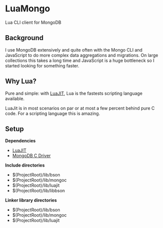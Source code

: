 # LuaMongo
Lua CLI client for MongoDB

## Background
I use MongoDB extensively and quite often with the Mongo CLI and JavaScript to do more complex data aggregations and migrations.
On large collections this takes a long time and JavaScript is a huge bottleneck so I started looking for something faster.

## Why Lua?
Pure and simple: with [LuaJIT](http://luajit.org/), Lua is the fastests scripting language available.     

LuaJit is in most scenarios on par or at most a few percent behind pure C code. For a scripting language this is amazing.


## Setup
**Dependencies**
* [LuaJIT](http://luajit.org/)
* [MongoDB C Driver](http://mongoc.org/)

**Include directories**
* $(ProjectRoot)/lib/bson
* $(ProjectRoot)/lib/mongoc
* $(ProjectRoot)/lib/luajit
* $(ProjectRoot)/lib/libbson

**Linker library directories**
* $(ProjectRoot)/lib/bson
* $(ProjectRoot)/lib/mongoc
* $(ProjectRoot)/lib/luajit
